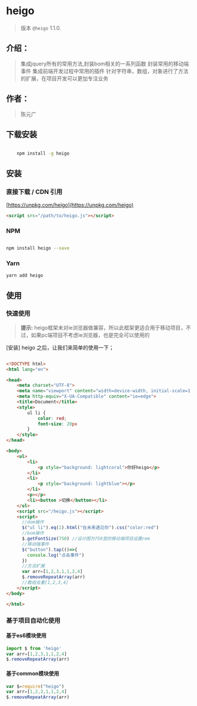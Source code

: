 # heigo 
> 版本 `@heigo` 1.1.0.

## 介绍：
> 集成jquery所有的常用方法,封装bom相关的一系列函数
> 封装常用的移动端事件
> 集成前端开发过程中常用的插件
> 针对字符串，数组，对象进行了方法的扩展，在项目开发可以更加专注业务

## 作者：

>陈元广


## 下载安装

```bash

    npm install -g heigo

```

## 安装

### 直接下载 / CDN 引用

[https://unpkg.com/heigo](https://unpkg.com/heigo)


``` html
<script src="/path/to/heigo.js"></script>
```

### NPM

``` bash

npm install heigo --save

```

### Yarn

``` bash
yarn add heigo
```



## 使用

### 快速使用

> **提示:** heigo框架未对ie浏览器做兼容，所以此框架更适合用于移动项目，不过，如果pc端项目不考虑ie浏览器，也是完全可以使用的

[安装] heigo 之后，让我们来简单的使用一下；

``` html

<!DOCTYPE html>
<html lang="en">

<head>
    <meta charset="UTF-8">
    <meta name="viewport" content="width=device-width, initial-scale=1.0">
    <meta http-equiv="X-UA-Compatible" content="ie=edge">
    <title>Document</title>
    <style>
        ul li {
            color: red;
            font-size: 20px
        }
    </style>
</head>

<body>
    <ul>
        <li>
            <p style="background: lightcoral">你好heigo</p>
        </li>
        <li>
            <p style="background: lightblue"></p>
        </li>
        <p></p>
        <li><button >切换</button></li>
    </ul>
    <script src="/heigo.js"></script>
    <script>
      //dom操作
      $("ul li").eq(1).html("在未来遇见你").css("color:red")
      //bom操作
      $.getFontSize(750) //设计图为750宽的移动端项目设置rem
      //移动端事件
      $("button").tap(()=>{
        console.log("点击事件")
      })
      //方法扩展
      var arr=[1,2,3,1,1,2,4]
      $.removeRepeatArray(arr)
      //数组去重[1,2,3,4]
    </script>
</body>

</html>
```

### 基于项目自动化使用

#### 基于es6模块使用

``` js
import $ from 'heigo'
var arr=[1,2,3,1,1,2,4]
$.removeRepeatArray(arr)
```
#### 基于common模块使用
``` js
var $=require("heigo")
var arr=[1,2,3,1,1,2,4]
$.removeRepeatArray(arr)
```